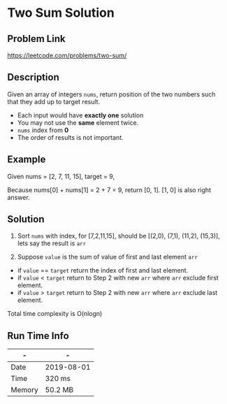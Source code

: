 # Two Sum Solution

## Problem Link 
https://leetcode.com/problems/two-sum/

## Description

Given an array of integers `nums`, return position of the two numbers such that they add up to target result.

- Each input would have **exactly one** solution
- You may not use the **same** element twice.
- `nums` index from **0**
- The order of results is not important.

## Example

Given nums = [2, 7, 11, 15], target = 9,

Because nums[0] + nums[1] = 2 + 7 = 9,
return [0, 1]. [1, 0] is also right answer.

## Solution
1. Sort `nums` with index, for [7,2,11,15], should be [(2,0), (7,1), (11,2), (15,3)], lets say the result is `arr`

2. Suppose `value` is the sum of value of first and last element `arr` 
  - if `value` == `target` return the index of first and last element.
  - if `value` < `target`  return to Step 2 with new `arr` where `arr` exclude first element.
  - if `value` > `target`  return to Step 2 with new `arr` where `arr` exclude last element. 
  
Total time complexity is O(nlogn)

## Run Time Info

\- | \-
------------ | -------------
Date | 2019-08-01
Time | 320 ms
Memory | 50.2 MB	